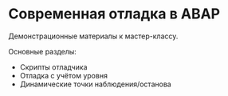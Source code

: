 # Современная отладка в ABAP
Демонстрационные материалы к мастер-классу.

Основные разделы:

  * Скрипты отладчика
  * Отладка с учётом уровня
  * Динамические точки наблюдения/останова
